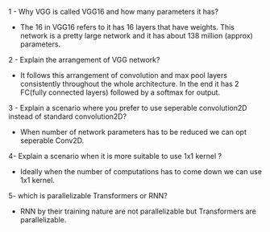 1 - Why VGG is called VGG16 and how many parameters it has?
* The 16 in VGG16 refers to it has 16 layers that have weights. This network is a pretty large network and it has about 138 million (approx) parameters.

2 - Explain the arrangement of VGG network?
* It follows this arrangement of convolution and max pool layers consistently throughout the whole architecture. In the end it has 2 FC(fully connected layers) followed by a softmax for output. 

3 - Explain a scenario where you prefer to use seperable convolution2D instead of standard convolution2D?
* When number of network parameters has to be reduced we can opt seperable Conv2D.

4- Explain a scenario when it is more suitable to use 1x1 kernel ?
* Ideally when the number of computations has to come down we can use 1x1 kernel.

5- which is parallelizable Transformers or RNN? 
* RNN by their training nature are not parallelizable but Transformers are parallelizable.


